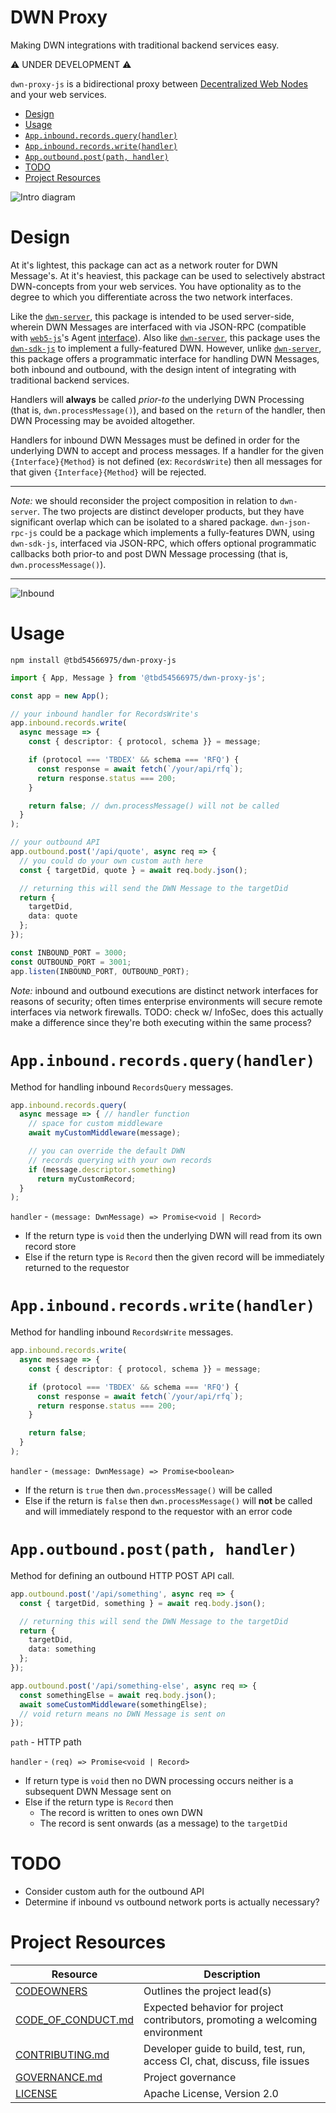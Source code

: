 # DWN Proxy <!-- omit in toc -->

Making DWN integrations with traditional backend services easy.

⚠️ UNDER DEVELOPMENT ⚠️

`dwn-proxy-js` is a bidirectional proxy between [Decentralized Web Nodes](https://identity.foundation/decentralized-web-node/spec) and your web services.

* [Design](#design)
* [Usage](#usage)
* [`App.inbound.records.query(handler)`](#appinboundrecordsqueryhandler)
* [`App.inbound.records.write(handler)`](#appinboundrecordswritehandler)
* [`App.outbound.post(path, handler)`](#appoutboundpostpath-handler)
* [TODO](#todo)
* [Project Resources](#project-resources)

![Intro diagram](./images/intro.png)

# Design

At it's lightest, this package can act as a network router for DWN Message's. At it's heaviest, this package can be used to selectively abstract DWN-concepts from your web services. You have optionality as to the degree to which you differentiate across the two network interfaces.

Like the [`dwn-server`](https://github.com/TBD54566975/dwn-server), this package is intended to be used server-side, wherein DWN Messages are interfaced with via JSON-RPC (compatible with [`web5-js`](https://github.com/TBD54566975/web5-js)'s Agent [interface](https://github.com/TBD54566975/web5-js/tree/main/packages/web5-agent)). Also like [`dwn-server`](https://github.com/TBD54566975/dwn-server), this package uses the [`dwn-sdk-js`](https://github.com/TBD54566975/dwn-sdk-js) to implement a fully-featured DWN. However, unlike [`dwn-server`](https://github.com/TBD54566975/dwn-server), this package offers a programmatic interface for handling DWN Messages, both inbound and outbound, with the design intent of integrating with traditional backend services.

Handlers will **always** be called *prior-to* the underlying DWN Processing (that is, `dwn.processMessage()`), and based on the `return` of the handler, then DWN Processing may be avoided altogether.

Handlers for inbound DWN Messages must be defined in order for the underlying DWN to accept and process messages. If a handler for the given `{Interface}{Method}` is not defined (ex: `RecordsWrite`) then all messages for that given `{Interface}{Method}` will be rejected.

---

*Note:* we should reconsider the project composition in relation to `dwn-server`. The two projects are distinct developer products, but they have significant overlap which can be isolated to a shared package. `dwn-json-rpc-js` could be a package which implements a fully-features DWN, using `dwn-sdk-js`, interfaced via JSON-RPC, which offers optional programmatic callbacks both prior-to and post DWN Message processing (that is, `dwn.processMessage()`).

---

![Inbound](images/inbound.png)

# Usage


```cli
npm install @tbd54566975/dwn-proxy-js
```

```typescript
import { App, Message } from '@tbd54566975/dwn-proxy-js';

const app = new App();

// your inbound handler for RecordsWrite's
app.inbound.records.write(
  async message => {
    const { descriptor: { protocol, schema }} = message;

    if (protocol === 'TBDEX' && schema === 'RFQ') {
      const response = await fetch(`/your/api/rfq`);
      return response.status === 200;
    }

    return false; // dwn.processMessage() will not be called
  }
);

// your outbound API
app.outbound.post('/api/quote', async req => {
  // you could do your own custom auth here
  const { targetDid, quote } = await req.body.json();

  // returning this will send the DWN Message to the targetDid
  return { 
    targetDid,
    data: quote
  };
});

const INBOUND_PORT = 3000;
const OUTBOUND_PORT = 3001;
app.listen(INBOUND_PORT, OUTBOUND_PORT);
```

*Note:* inbound and outbound executions are distinct network interfaces for reasons of security; often times enterprise environments will secure remote interfaces via network firewalls. TODO: check w/ InfoSec, does this actually make a difference since they're both executing within the same process?

# `App.inbound.records.query(handler)`

Method for handling inbound `RecordsQuery` messages.

```typescript
app.inbound.records.query(
  async message => { // handler function
    // space for custom middleware
    await myCustomMiddleware(message);

    // you can override the default DWN 
    // records querying with your own records
    if (message.descriptor.something)
      return myCustomRecord;
  }
);
```

`handler` - `(message: DwnMessage) => Promise<void | Record>`
  - If the return type is `void` then the underlying DWN will read from its own record store
  - Else if the return type is `Record` then the given record will be immediately returned to the requestor

# `App.inbound.records.write(handler)`

Method for handling inbound `RecordsWrite` messages.

```typescript
app.inbound.records.write(
  async message => {
    const { descriptor: { protocol, schema }} = message;

    if (protocol === 'TBDEX' && schema === 'RFQ') {
      const response = await fetch(`/your/api/rfq`);
      return response.status === 200;
    }

    return false;
  }
);
```

`handler` - `(message: DwnMessage) => Promise<boolean>`
  - If the return is `true` then `dwn.processMessage()` will be called
  - Else if the return is `false` then `dwn.processMessage()` will **not** be called and will immediately respond to the requestor with an error code

# `App.outbound.post(path, handler)`

Method for defining an outbound HTTP POST API call.

```typescript
app.outbound.post('/api/something', async req => {
  const { targetDid, something } = await req.body.json();

  // returning this will send the DWN Message to the targetDid
  return { 
    targetDid,
    data: something
  };
});

app.outbound.post('/api/something-else', async req => {
  const somethingElse = await req.body.json();
  await someCustomMiddleware(somethingElse);
  // void return means no DWN Message is sent on
});
```

`path` - HTTP path 

`handler` - `(req) => Promise<void | Record>`
  - If return type is `void` then no DWN processing occurs neither is a subsequent DWN Message sent on
  - Else if the return type is `Record` then
    - The record is written to ones own DWN
    - The record is sent onwards (as a message) to the `targetDid`

# TODO

- Consider custom auth for the outbound API
- Determine if inbound vs outbound network ports is actually necessary?

# Project Resources

| Resource                                   | Description                                                                   |
| ------------------------------------------ | ----------------------------------------------------------------------------- |
| [CODEOWNERS](./CODEOWNERS)                 | Outlines the project lead(s)                                                  |
| [CODE_OF_CONDUCT.md](./CODE_OF_CONDUCT.md) | Expected behavior for project contributors, promoting a welcoming environment |
| [CONTRIBUTING.md](./CONTRIBUTING.md)       | Developer guide to build, test, run, access CI, chat, discuss, file issues    |
| [GOVERNANCE.md](./GOVERNANCE.md)           | Project governance                                                            |
| [LICENSE](./LICENSE)                       | Apache License, Version 2.0                                                   |